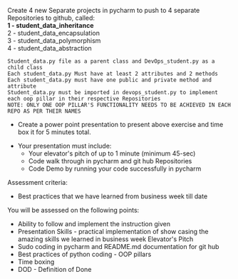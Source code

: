 Create 4 new Separate projects in pycharm to push to 4 separate Repositories to github, called:   
**1 - student_data_inheritance**    
2 - student_data_encapsulation     
3 - student_data_polymorphism   
4 - student_data_abstraction 

```Create two python files and one READEME.md in each Repository
Student_data.py file as a parent class and DevOps_student.py as a child class
Each student_data.py Must have at least 2 attributes and 2 methods
Each student_data.py must have one public and private method and attribute
Student_data.py must be imported in devops_student.py to implement each oop pillar in their respective Repositories
NOTE: ONLY ONE OOP PILLAR'S FUNCTIONALITY NEEDS TO BE ACHIEVED IN EACH REPO AS PER THEIR NAMES
```
* Create a power point presentation to present above exercise and time box it for 5 minutes total.
- Your presentation must include:
    - Your elevator's pitch of up to 1 minute (minimum 45-sec)
   - Code walk through in pycharm and git hub Repositories
    - Code Demo by running your code successfully in pycharm

Assessment criteria:
- Best practices that we have learned from business week till date

You will be assessed on the following points:
- Ability to follow and implement the instruction given
- Presentation Skills - practical implementation of show casing the amazing skills we learned in business week
Elevator's Pitch
- Sudo coding in pycharm and README.md documentation for git hub
- Best practices of python coding - OOP pillars
- Time boxing
- DOD - Definition of Done
